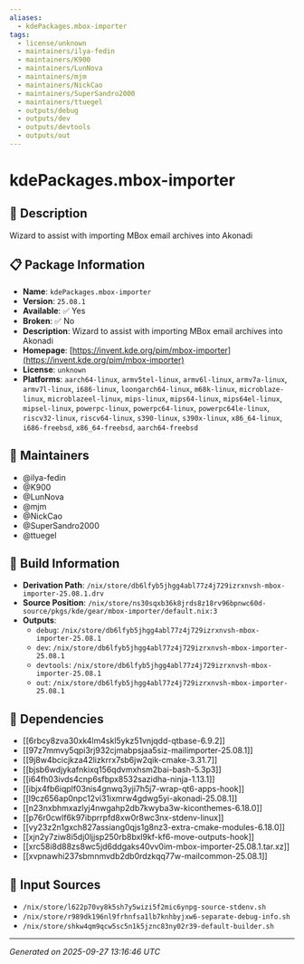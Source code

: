 ```yaml
---
aliases:
  - kdePackages.mbox-importer
tags:
  - license/unknown
  - maintainers/ilya-fedin
  - maintainers/K900
  - maintainers/LunNova
  - maintainers/mjm
  - maintainers/NickCao
  - maintainers/SuperSandro2000
  - maintainers/ttuegel
  - outputs/debug
  - outputs/dev
  - outputs/devtools
  - outputs/out
---
```


# kdePackages.mbox-importer

## 📝 Description

Wizard to assist with importing MBox email archives into Akonadi

## 📋 Package Information

- **Name**: `kdePackages.mbox-importer`
- **Version**: `25.08.1`
- **Available**: ✅ Yes
- **Broken**: ✅ No
- **Description**: Wizard to assist with importing MBox email archives into Akonadi
- **Homepage**: [https://invent.kde.org/pim/mbox-importer](https://invent.kde.org/pim/mbox-importer)
- **License**: `unknown`
- **Platforms**: `aarch64-linux`, `armv5tel-linux`, `armv6l-linux`, `armv7a-linux`, `armv7l-linux`, `i686-linux`, `loongarch64-linux`, `m68k-linux`, `microblaze-linux`, `microblazeel-linux`, `mips-linux`, `mips64-linux`, `mips64el-linux`, `mipsel-linux`, `powerpc-linux`, `powerpc64-linux`, `powerpc64le-linux`, `riscv32-linux`, `riscv64-linux`, `s390-linux`, `s390x-linux`, `x86_64-linux`, `i686-freebsd`, `x86_64-freebsd`, `aarch64-freebsd`
## 👥 Maintainers

- @ilya-fedin
- @K900
- @LunNova
- @mjm
- @NickCao
- @SuperSandro2000
- @ttuegel


## 🔧 Build Information

- **Derivation Path**: `/nix/store/db6lfyb5jhgg4abl77z4j729izrxnvsh-mbox-importer-25.08.1.drv`
- **Source Position**: `/nix/store/ns30sqxb36k8jrds8z18rv96bpnwc60d-source/pkgs/kde/gear/mbox-importer/default.nix:3`
- **Outputs**:
  - `debug`:  `/nix/store/db6lfyb5jhgg4abl77z4j729izrxnvsh-mbox-importer-25.08.1`
  - `dev`:  `/nix/store/db6lfyb5jhgg4abl77z4j729izrxnvsh-mbox-importer-25.08.1`
  - `devtools`:  `/nix/store/db6lfyb5jhgg4abl77z4j729izrxnvsh-mbox-importer-25.08.1`
  - `out`:  `/nix/store/db6lfyb5jhgg4abl77z4j729izrxnvsh-mbox-importer-25.08.1`

## 🔗 Dependencies

- [[6rbcy8zva30xk4lm4skl5ykz51vnjqdd-qtbase-6.9.2]]
- [[97z7mmvy5qpi3rj932cjmabpsjaa5siz-mailimporter-25.08.1]]
- [[9j8w4bcicjkza42lizkrrx7sb6jw2qik-cmake-3.31.7]]
- [[bjsb6wdjykafnkixq156qdvmxhsm2bai-bash-5.3p3]]
- [[i64fh03ivds4cnp6sfbpx8532sazidha-ninja-1.13.1]]
- [[ibjx4fb6iqplf03nis4gnwq3yji7h5j7-wrap-qt6-apps-hook]]
- [[l9cz656ap0npc12vi31ixmrw4gdwg5yi-akonadi-25.08.1]]
- [[n23nxbhmxazlyj4nwgahp2db7kwyba3w-kiconthemes-6.18.0]]
- [[p76r0cwlf6k97ibprrpfd8xw0r8wc3nx-stdenv-linux]]
- [[vy23z2n1gxch827assiang0qjs1g8nz3-extra-cmake-modules-6.18.0]]
- [[xjn2y7ziw8i5dj0ljjsp250rb8bxl9kf-kf6-move-outputs-hook]]
- [[xrc58i8d88zs8wc5jd6ddgaks40vv0im-mbox-importer-25.08.1.tar.xz]]
- [[xvpnawhi237sbmnmvdb2db0rdzkqq77w-mailcommon-25.08.1]]

## 📁 Input Sources

- `/nix/store/l622p70vy8k5sh7y5wizi5f2mic6ynpg-source-stdenv.sh`
- `/nix/store/r989dk196nl9frhnfsa1lb7knhbyjxw6-separate-debug-info.sh`
- `/nix/store/shkw4qm9qcw5sc5n1k5jznc83ny02r39-default-builder.sh`

---
*Generated on 2025-09-27 13:16:46 UTC*
